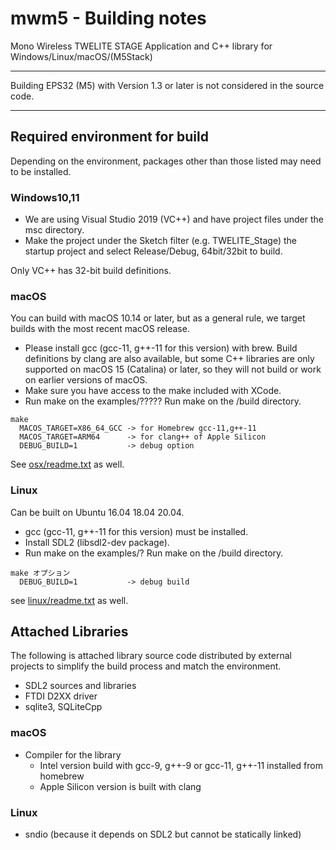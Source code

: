 # mwm5 - Building notes

Mono Wireless TWELITE STAGE Application and C++ library for Windows/Linux/macOS/(M5Stack)



---

Building EPS32 (M5) with Version 1.3 or later is not considered in the source code.

---



## Required environment for build

Depending on the environment, packages other than those listed may need to be installed.



### Windows10,11

* We are using Visual Studio 2019 (VC++) and have project files under the msc directory.
* Make the project under the Sketch filter (e.g. TWELITE_Stage) the startup project and select Release/Debug, 64bit/32bit to build.


Only VC++ has 32-bit build definitions.



### macOS

You can build with macOS 10.14 or later, but as a general rule, we target builds with the most recent macOS release.

* Please install gcc (gcc-11, g++-11 for this version) with brew.
  Build definitions by clang are also available, but some C++ libraries are only supported on macOS 15 (Catalina) or later, so they will not build or work on earlier versions of macOS.
* Make sure you have access to the make included with XCode.
* Run make on the examples/????? Run make on the /build directory.

```
make 
  MACOS_TARGET=X86_64_GCC -> for Homebrew gcc-11,g++-11
  MACOS_TARGET=ARM64	  -> for clang++ of Apple Silicon
  DEBUG_BUILD=1           -> debug option
```

See [osx/readme.txt](osx/readme.txt) as well.


### Linux

Can be built on Ubuntu 16.04 18.04 20.04.

* gcc (gcc-11, g++-11 for this version) must be installed.
* Install SDL2 (libsdl2-dev package).
* Run make on the examples/? Run make on the /build directory.

```
make オプション
  DEBUG_BUILD=1           -> debug build
```



see [linux/readme.txt](linux/readme.txt) as well.





## Attached Libraries

The following is attached library source code distributed by external projects to simplify the build process and match the environment.

* SDL2 sources and libraries
* FTDI D2XX driver
* sqlite3, SQLiteCpp



### macOS

* Compiler for the library
    * Intel version build with gcc-9, g++-9 or gcc-11, g++-11 installed from homebrew
    * Apple Silicon version is built with clang


### Linux

* sndio (because it depends on SDL2 but cannot be statically linked)

